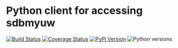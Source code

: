 # Python client for accessing sdbmyuw

[![Build Status](https://api.travis-ci.org/uw-it-aca/uw-restclients-sdbmyuw.svg?branch=master)](https://travis-ci.org/uw-it-aca/uw-restclients-sdbmyuw)
[![Coverage Status](https://coveralls.io/repos/github/uw-it-aca/uw-restclients-sdbmyuw/badge.svg?branch=master)](https://coveralls.io/github/uw-it-aca/uw-restclients-sdbmyuw?branch=master)
[![PyPi Version](https://img.shields.io/pypi/v/uw-restclients-sdbmyuw.svg)](https://pypi.python.org/pypi/uw-restclients-sdbmyuw)
![Python versions](https://img.shields.io/pypi/pyversions/uw-restclients-sdbmyuw.svg)
